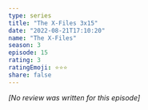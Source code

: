 ```yaml
---
type: series
title: "The X-Files 3x15"
date: "2022-08-21T17:10:20"
name: "The X-Files"
season: 3
episode: 15
rating: 3
ratingEmoji: ⭐️⭐️⭐️
share: false
---
```


_[No review was written for this episode]_
